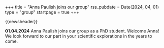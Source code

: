+++
title       = "Anna Paulish joins our group"
rss_pubdate = Date(2024, 04, 01)
type        = "group"
startpage   = true
+++

{{newsheader}}

**01.04.2024** Anna Paulish joins our group as a PhD student. Welcome Anna!
We look forward to our part in your scientific explorations in the years to come.
